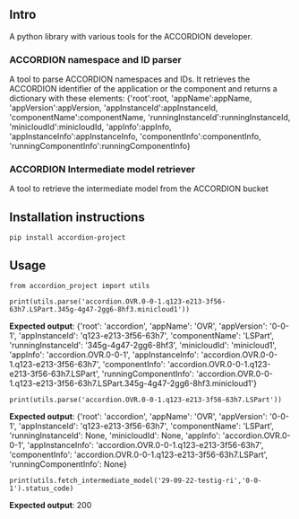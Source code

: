 ## Intro
A python library with various tools for the ACCORDION developer.
### ACCORDION namespace and ID parser
A tool to parse ACCORDION namespaces and IDs. It retrieves the ACCORDION identifier of the application or the component and returns a dictionary with these elements:
{'root':root, 'appName':appName, 'appVersion':appVersion, 'appInstanceId':appInstanceId, 'componentName':componentName, 'runningInstanceId':runningInstanceId, 'minicloudId':minicloudId, 'appInfo':appInfo, 'appInstanceInfo':appInstanceInfo, 'componentInfo':componentInfo, 'runningComponentInfo':runningComponentInfo}
### ACCORDION Intermediate model retriever
A tool to retrieve the intermediate model from the ACCORDION bucket

## Installation instructions
`pip install accordion-project`

## Usage
`from accordion_project import utils`

`print(utils.parse('accordion.OVR.0-0-1.q123-e213-3f56-63h7.LSPart.345g-4g47-2gg6-8hf3.minicloud1'))`

**Expected output**: {'root': 'accordion', 'appName': 'OVR', 'appVersion': '0-0-1', 'appInstanceId': 'q123-e213-3f56-63h7', 'componentName': 'LSPart', 'runningInstanceId': '345g-4g47-2gg6-8hf3', 'minicloudId': 'minicloud1', 'appInfo': 'accordion.OVR.0-0-1', 'appInstanceInfo': 'accordion.OVR.0-0-1.q123-e213-3f56-63h7', 'componentInfo': 'accordion.OVR.0-0-1.q123-e213-3f56-63h7.LSPart', 'runningComponentInfo': 'accordion.OVR.0-0-1.q123-e213-3f56-63h7.LSPart.345g-4g47-2gg6-8hf3.minicloud1'}

`print(utils.parse('accordion.OVR.0-0-1.q123-e213-3f56-63h7.LSPart'))`

**Expected output**: {'root': 'accordion', 'appName': 'OVR', 'appVersion': '0-0-1', 'appInstanceId': 'q123-e213-3f56-63h7', 'componentName': 'LSPart', 'runningInstanceId': None, 'minicloudId': None, 'appInfo': 'accordion.OVR.0-0-1', 'appInstanceInfo': 'accordion.OVR.0-0-1.q123-e213-3f56-63h7', 'componentInfo': 'accordion.OVR.0-0-1.q123-e213-3f56-63h7.LSPart', 'runningComponentInfo': None}

`print(utils.fetch_intermediate_model('29-09-22-testig-ri','0-0-1').status_code)`

**Expected output**: 200
